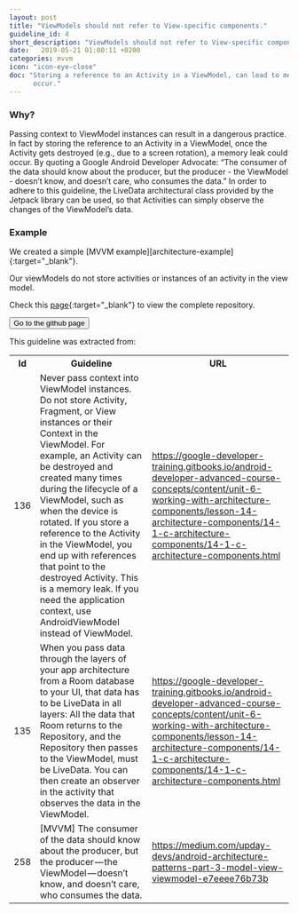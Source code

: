 ```yaml
---
layout: post
title: "ViewModels should not refer to View-specific components."
guideline_id: 4
short_description: "ViewModels should not refer to View-specific components."
date:   2019-05-21 01:00:11 +0200
categories: mvvm
icon: "icon-eye-close"
doc: "Storing a reference to an Activity in a ViewModel, can lead to memory leaks, since the activity gets destroyed.
      occur."
---
```


<h3>Why?</h3>
Passing context to ViewModel instances can result in a dangerous practice. In fact by storing the
reference to an Activity in a ViewModel, once the Activity gets
destroyed (e.g., due to a screen rotation), a memory leak could
occur. By quoting a Google Android Developer Advocate:
“The consumer of the data should know about the producer,
but the producer - the ViewModel - doesn’t know, and doesn’t
care, who consumes the data.” In order to adhere to this
guideline, the LiveData architectural class provided by the
Jetpack library can be used, so that Activities can simply
observe the changes of the ViewModel’s data.


<h3>Example</h3>
We created a simple [MVVM example][architecture-example]{:target="_blank"}.

Our viewModels do not store activities or instances of an activity in the view model.

<script src="https://gist.github.com/Geertdepont/06e30ce3516c8ad36134543c9cbfe036.js"></script>

<script src="https://gist.github.com/Geertdepont/0cf01c5b3504ad226e946d261908cf44.js"></script>

Check this [page][architecture-example]{:target="_blank"} to view the complete repository.

<a href="https://github.com/Geertdepont/bachelor_thesis/tree/master/ArchitectureExample" target="_blank"><button type="button" class="btn btn-primary btn-icon-right">Go to the github page</button></a>

This guideline was extracted from:
<table id="guidelinelinks">
  <tr>
    <th>Id</th>
    <th>Guideline</th>
    <th>URL</th>
  </tr>
    <tr>
      <td>136</td>
      <td>Never pass context into ViewModel instances. Do not store Activity, Fragment, or View instances or their Context in the ViewModel. For example, an Activity can be destroyed and created many times during the lifecycle of a ViewModel, such as when the device is rotated. If you store a reference to the Activity in the ViewModel, you end up with references that point to the destroyed Activity. This is a memory leak. If you need the application context, use AndroidViewModel instead of ViewModel.</td>
     <td><a href="https://google-developer-training.gitbooks.io/android-developer-advanced-course-concepts/content/unit-6-working-with-architecture-components/lesson-14-architecture-components/14-1-c-architecture-components/14-1-c-architecture-components.html" target="_blank">https://google-developer-training.gitbooks.io/android-developer-advanced-course-concepts/content/unit-6-working-with-architecture-components/lesson-14-architecture-components/14-1-c-architecture-components/14-1-c-architecture-components.html</a></td>
    </tr>    
    <tr>
      <td>135</td>
      <td>When you pass data through the layers of your app architecture from a Room database to your UI, that data has to be LiveData in all layers: All the data that Room returns to the Repository, and the Repository then passes to the ViewModel, must be LiveData. You can then create an observer in the activity that observes the data in the ViewModel.</td>
     <td><a href="https://google-developer-training.gitbooks.io/android-developer-advanced-course-concepts/content/unit-6-working-with-architecture-components/lesson-14-architecture-components/14-1-c-architecture-components/14-1-c-architecture-components.html" target="_blank">https://google-developer-training.gitbooks.io/android-developer-advanced-course-concepts/content/unit-6-working-with-architecture-components/lesson-14-architecture-components/14-1-c-architecture-components/14-1-c-architecture-components.html</a></td>
    </tr>   
    <tr>
      <td>258</td>
      <td>[MVVM] The consumer of the data should know about the producer, but the producer — the ViewModel — doesn’t know, and doesn’t care, who consumes the data.</td>
     <td><a href="https://medium.com/upday-devs/android-architecture-patterns-part-3-model-view-viewmodel-e7eeee76b73b" target="_blank">https://medium.com/upday-devs/android-architecture-patterns-part-3-model-view-viewmodel-e7eeee76b73b</a></td>
    </tr>    
    
</table>

[architecture-example]: https://github.com/Geertdepont/bachelor_thesis/tree/master/ArchitectureExample
